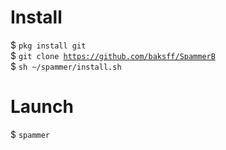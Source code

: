 # Install
$ <code>pkg install git</code><br>
$ <code>git clone https://github.com/baksff/SpammerB</code><br>
$ <code>sh ~/spammer/install.sh</code><br>
# Launch
$ <code>spammer</code><br>
